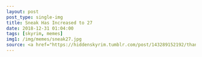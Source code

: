 ```yaml
---
layout: post
post_type: single-img
title: Sneak Has Increased to 27
date: 2018-12-31 01:04:00
tags: [skyrim, memes]
img1: /img/memes/sneak27.jpg
source: <a href="https://hiddenskyrim.tumblr.com/post/143289152192/thanks-for-the-submission-pariah-fan" target="_blank" rel="nofollow">Hidden Skyrim</a>
---
```

